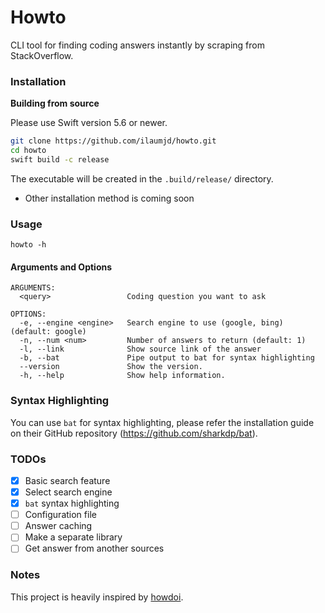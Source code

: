 # Howto

CLI tool for finding coding answers instantly by scraping from StackOverflow.

### Installation

**Building from source**

Please use Swift version 5.6 or newer.

```bash
git clone https://github.com/ilaumjd/howto.git
cd howto
swift build -c release
```

The executable will be created in the `.build/release/` directory.

- Other installation method is coming soon

### Usage

```
howto -h
```

#### Arguments and Options

```
ARGUMENTS:
  <query>                 Coding question you want to ask

OPTIONS:
  -e, --engine <engine>   Search engine to use (google, bing) (default: google)
  -n, --num <num>         Number of answers to return (default: 1)
  -l, --link              Show source link of the answer
  -b, --bat               Pipe output to bat for syntax highlighting
  --version               Show the version.
  -h, --help              Show help information.
```

### Syntax Highlighting

You can use `bat` for syntax highlighting, please refer the installation guide on their GitHub repository (https://github.com/sharkdp/bat).

### TODOs

- [x] Basic search feature
- [x] Select search engine
- [x] `bat` syntax highlighting
- [ ] Configuration file
- [ ] Answer caching
- [ ] Make a separate library
- [ ] Get answer from another sources

### Notes

This project is heavily inspired by [howdoi](https://github.com/gleitz/howdoi).
